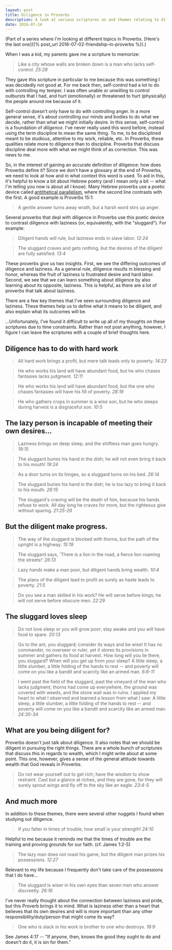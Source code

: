 ```yaml
---
layout: post
title: Diligence in Proverbs
description: A look at various scriptures on and themes relating to diligence and laziness in Proverbs.
date: 2016-07-24
---
```


(Part of a series where I'm looking at different topics in Proverbs. [Here's the last one]({% post_url 2016-07-02-friendship-in-proverbs %}).)

When I was a kid, my parents gave me a scripture to memorize:

> Like a city whose walls are broken down is a man who lacks self-control. *25:28*

They gave this scripture in particular to me because this was something I was decidedly not good at. For me back then, self-control had a lot to do with controlling my temper. I was often unable or unwilling to control outbursts that I had, and hurt (emotionally) or threatened to hurt (physically) the people around me because of it. 

Self-control doesn't only have to do with controlling anger. In a more general sense, it's about controlling our minds and bodies to do what we decide, rather than what we might initially desire. In this sense, self-control is a foundation of *diligence*. I've never really used this word before, instead using the term discipline to mean the same thing. To me, to be disciplined meant to be studious, attentive to my work, reliable, etc. In Proverbs, these qualities relate more to diligence than to discipline. Proverbs that discuss discipline deal more with what we might think of as correction. This was news to me.

So, in the interest of gaining an accurate definition of diligence: how does Proverbs define it? Since we don't have a glossary at the end of Proverbs, we need to look at how and in what context this word is used. To aid in this, it's helpful to know a bit about Hebrew poetry (and I mean only a bit -- what I'm telling you now is about all I know). Many Hebrew proverbs use a poetic device called [antithetical parallelism](http://libguides.northcentral.edu/content.php?pid=409211&sid=3351406), where the second line contrasts with the first. A good example is Proverbs 15:1:

>  A gentle answer turns away wrath, but a harsh word stirs up anger.

Several proverbs that deal with diligence in Proverbs use this poetic device to contrast diligence with laziness (or, equivalently, with the "sluggard"). For example:

> Diligent hands will rule, but laziness ends in slave labor. *12:24*

> The sluggard craves and gets nothing, but the desires of the diligent are fully satisfied. *13:4*

These proverbs give us two insights. First, we see the differing outcomes of diligence and laziness. As a general rule, diligence results in blessing and honor, whereas the fruit of laziness is frustrated desire and hard labor. Second, we see that we can learn something about diligence by also learning about its opposite, laziness. This is helpful, as there are a lot of proverbs that talk about laziness.

There are a few key themes that I've seen surrounding diligence and laziness. These themes help us to define what it means to be diligent, and also explain what its outcomes will be. 

...Unfortunately, I've found it difficult to write up all of my thoughts on these scriptures due to time constraints. Rather than not post anything, however, I figure I can leave the scriptures with a couple of brief thoughts here.

## Diligence has to do with hard work

> All hard work brings a profit, but mere talk leads only to poverty. *14:23*

> He who works his land will have abundant food, but he who chases fantasies lacks judgment. *12:11*

> He who works his land will have abundant food, but the one who chases fantasies will have his fill of poverty. *28:19*

> He who gathers crops in summer is a wise son, but he who sleeps during harvest is a disgraceful son. *10:5*

## The lazy person is incapable of meeting their own desires...

> Laziness brings on deep sleep, and the shiftless man goes hungry. *19:15*

> The sluggard buries his hand in the dish; he will not even bring it back to his mouth! *19:24*

> As a door turns on its hinges, so a sluggard turns on his bed. *26:14*

> The sluggard buries his hand in the dish; he is too lazy to bring it back to his mouth. *26:15*

> The sluggard's craving will be the death of him, because his hands refuse to work. All day long he craves for more, but the righteous give without sparing. *21:25-26*

## But the diligent make progress.

> The way of the sluggard is blocked with thorns, but the path of the upright is a highway. *15:19*

> The sluggard says, 'There is a lion in the road, a fierce lion roaming the streets!' *26:13*
 
> Lazy hands make a man poor, but diligent hands bring wealth. *10:4*

> The plans of the diligent lead to profit as surely as haste leads to poverty. *21:5*

> Do you see a man skilled in his work? He will serve before kings; he will not serve before obscure men. *22:29*

## The sluggard loves sleep

> Do not love sleep or you will grow poor; stay awake and you will have food to spare. *20:13*

> Go to the ant, you sluggard; consider its ways and be wise! It has no commander, no overseer or ruler, yet it stores its provisions in summer and gathers its food at harvest. How long will you lie there, you sluggard? When will you get up from your sleep? A little sleep, a little slumber, a little folding of the hands to rest -- and poverty will come on you like a bandit and scarcity like an armed man. *6:6-11*

> I went past the field of the sluggard, past the vineyard of the man who lacks judgment; thorns had come up everywhere, the ground was covered with weeds, and the stone wall was in ruins. I applied my heart to what I observed and learned a lesson from what I saw: A little sleep, a little slumber, a little folding of the hands to rest -- and poverty will come on you like a bandit and scarcity like an armed man. *24:30-34*

## What are you being diligent for?

Proverbs doesn't just talk about diligence. It also notes that we should be diligent in pursuing the right things. There are a whole bunch of scriptures that discuss this in regards to wealth, which I might write about at some point. This one, however, gives a sense of the general attitude towards wealth that God reveals in Proverbs.

> Do not wear yourself out to get rich; have the wisdom to show restraint. Cast but a glance at riches, and they are gone, for they will surely sprout wings and fly off to the sky like an eagle. *23:4-5*

## And much more

In addition to these themes, there were several other nuggets I found when studying out diligence.

> If you falter in times of trouble, how small is your strength! *24:10*

Helpful to me because it reminds me that the times of trouble are the training and proving grounds for our faith. (cf. James 1:2-5) 

> The lazy man does not roast his game, but the diligent man prizes his possessions. *12:27*

Relevant to my life because I frequently don't take care of the possessions that I do have...

> The sluggard is wiser in his own eyes than seven men who answer discreetly. *26:16*

I've never really thought about the connection between laziness and pride, but this Proverb brings it to mind. What is laziness other than a heart that believes that its own desires and will is more important than any other responsibility/duty/person that might come its way?

> One who is slack in his work is brother to one who destroys. *18:9*

See James 4:17 -- "If anyone, then, knows the good they ought to do and doesn't do it, it is sin for them."